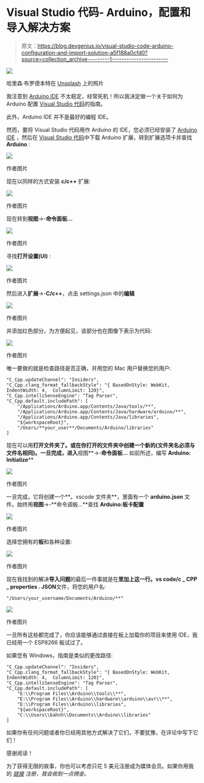 # Visual Studio 代码- Arduino，配置和导入解决方案

> 原文：<https://blog.devgenius.io/visual-studio-code-arduino-configuration-and-import-solution-a5f188a0cfd0?source=collection_archive---------1----------------------->

![](img/2013b821bde28ef9f8b8cfd002764795.png)

哈里森·布罗德本特在 [Unsplash](https://unsplash.com?utm_source=medium&utm_medium=referral) 上的照片

我注意到 [Arduino IDE](https://www.arduino.cc/en/software) 不太稳定，经常死机！所以我决定做一个关于如何为 Arduino 配置 [Visual Studio 代码](https://code.visualstudio.com)的指南。

此外，Arduino IDE 并不是最好的编程 IDE。

然而，要将 Visual Studio 代码用作 Arduino 的 IDE，您必须已经安装了 [Arduino IDE](https://www.arduino.cc/en/software) ，然后在 [Visual Studio 代码](https://code.visualstudio.com)中下载 Arduino 扩展，转到扩展选项卡并查找 **Arduino** :

![](img/46016298b707ff510549b8501a3de414.png)

作者图片

现在以同样的方式安装 **c/c++** 扩展:

![](img/7393dd846d0ac680abf9f920837cd1cd.png)

作者图片

现在转到**视图**->-**命令面板...**

![](img/c46f440a0af8c47278faf48545684aa3.png)

作者图片

寻找**打开设置(UI)** :

![](img/7cfe0c0bd34c11dcee1d5652e16ca992.png)

作者图片

然后进入**扩展**->-**C/c++**，点击 settings.json 中的**编辑**

![](img/2802d58a59e3f65a3d009fbb8b7177d9.png)

作者图片

并添加红色部分，为方便起见，该部分也在图像下表示为代码:

![](img/ef9792c3f6c35b5d3a6add77f576804e.png)

作者图片

唯一要做的就是检查路径是否正确，并用您的 Mac 用户替换您的用户:

```
"C_Cpp.updateChannel": "Insiders",
"C_Cpp.clang_format_fallbackStyle": "{ BasedOnStyle: WebKit, IndentWidth: 4,  ColumnLimit: 120}",
"C_Cpp.intelliSenseEngine": "Tag Parser",
"C_Cpp.default.includePath": [
    "/Applications/Arduino.app/Contents/Java/tools/**",
    "/Applications/Arduino.app/Contents/Java/hardware/arduino/**",
    "/Applications/Arduino.app/Contents/Java/libraries",
    "${workspaceRoot}",
    "/Users/**your_user**/Documents/Arduino/libraries"
]
```

现在可以用**打开文件夹了。或在你打开的文件夹中创建一个新的(文件夹名必须与文件名相同)。一旦完成，进入**视图**->-**命令面板…** 如前所述，编写 **Arduino: Initialize****

![](img/bf3ff13cb16952e444450fac781b43fa.png)

作者图片

一旦完成，它将创建一个**。vscode 文件夹**，里面有一个 **arduino.json** 文件。始终用**视图**->-**命令调板...**查找 **Arduino:板卡配置**

![](img/f1b21d25de279837d0ac80813c4065d6.png)

作者图片

选择您拥有的**板**和各种设置:

![](img/1703318fe3ff63765224b399d6e160e6.png)

作者图片

现在我找到的解决**导入问题**的最后一件事就是在**里加上这一行。vs code/c _ CPP _ properties . JSON**文件，将您的用户名:

```
"/Users/your_username/Documents/Arduino/**"
```

![](img/67ccb76f7e8d4d8121511ec431af5a7c.png)

作者图片

一旦所有这些都完成了，你应该能够通过直接在板上加载你的项目来使用 IDE，我已经用一个 ESP8266 板试过了。

如果您有 Windows，指南是类似的更改路径:

```
"C_Cpp.updateChannel": "Insiders",
"C_Cpp.clang_format_fallbackStyle": "{ BasedOnStyle: WebKit, IndentWidth: 4,  ColumnLimit: 120}",
"C_Cpp.intelliSenseEngine": "Tag Parser",
"C_Cpp.default.includePath": [
    "E:\\Program Files\\Arduino\\tools\\**",
    "E:\\Program Files\\Arduino\\hardware\\arduino\\avr\\**",
    "E:\\Program Files\\Arduino\\libraries",
    "${workspaceRoot}",
    "C:\\Users\\bahnh\\Documents\\Arduino\\libraries"
]
```

如果你有任何问题或者你已经用其他方式解决了它们，不要犹豫，在评论中写下它们！

感谢阅读！

为了获得无限的故事，你也可以考虑只花 5 美元注册成为媒体会员。如果你用我的 [*链接*](https://pietrocolombo.medium.com/membership) *注册，我会收到一点佣金。*